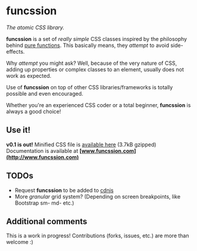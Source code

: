 # funcssion

_The atomic CSS library._

**funcssion** is a set of _really simple_ CSS classes inspired by the philosophy behind [pure functions](https://en.wikipedia.org/wiki/Pure_function).
This basically means, they _attempt_ to avoid side-effects.

Why _attempt_ you might ask? Well, because of the very nature of CSS, adding up properties or complex classes to an element, usually does not work as expected.

Use of **funcssion** on top of other CSS libraries/frameworks is totally possible and even encouraged.

Whether you're an experienced CSS coder or a total beginner, **funcssion** is always a good choice!

## Use it!
**v0.1 is out!** Minified CSS file is [available here](http://www.funcssion.com/css/funcssion.css) (3.7kB gzipped)<br/>
Documentation is available at **[www.funcssion.com](http://www.funcssion.com)**

## TODOs
- Request **funcssion** to be added to [cdnjs](https://cdnjs.com/)
- More _granular_ grid system? (Depending on screen breakpoints, like Bootstrap sm- md- etc.)

## Additional comments
This is a work in progress! Contributions (forks, issues, etc.) are more than welcome :)